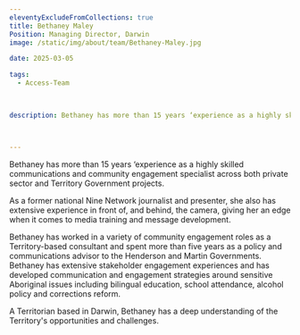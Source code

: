 ```yaml
---
eleventyExcludeFromCollections: true
title: Bethaney Maley 
Position: Managing Director, Darwin
image: /static/img/about/team/Bethaney-Maley.jpg

date: 2025-03-05

tags: 
  - Access-Team


  
description: Bethaney has more than 15 years ‘experience as a highly skilled communications and community engagement specialist across both private sector and Territory Government projects. As a former national Nine Network journalist and presenter, she also has extensive experience in front of, and behind, the camera, giving her an edge when it comes to media training and message development.



---
```


<p>Bethaney has more than 15 years ‘experience as a highly skilled communications and community engagement specialist across both private sector and Territory Government projects.</p>

<p>As a former national Nine Network journalist and presenter, she also has extensive experience in front of, and behind, the camera, giving her an edge when it comes to media training and message development.</p>

<p>Bethaney has worked in a variety of community engagement roles as a Territory-based consultant and spent more than five years as a policy and communications advisor to the Henderson and Martin Governments. Bethaney has extensive stakeholder engagement experiences and has developed communication and engagement strategies around sensitive Aboriginal issues including bilingual education, school attendance, alcohol policy and corrections reform.</p>


A Territorian based in Darwin, Bethaney has a deep understanding of the Territory's opportunities and challenges.  


